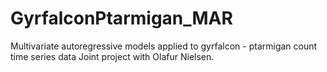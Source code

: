 # GyrfalconPtarmigan_MAR
Multivariate autoregressive models applied to gyrfalcon - ptarmigan count time series data
Joint project with Olafur Nielsen. 
